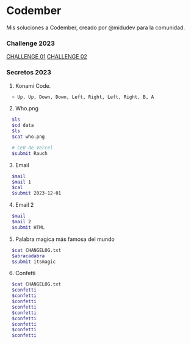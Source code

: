 # Codember

Mis soluciones a Codember, creado por @midudev para la comunidad.

### Challenge 2023

[CHALLENGE 01](/challenges/CHALLENGE_01/CHALLENGE_01.py)
[CHALLENGE 02](/challenges/CHALLENGE_02/CHALLENGE_02.py)

### Secretos 2023

1. Konami Code.

```bash
  > Up, Up, Down, Down, Left, Right, Left, Right, B, A
```

2. Who.png

```bash
  $ls
  $cd data
  $ls
  $cat who.png

  # CEO de Vercel
  $submit Rauch
```

3. Email

```bash
  $mail
  $mail 1
  $cal
  $submit 2023-12-01
```

4. Email 2

```bash
  $mail
  $mail 2
  $submit HTML
```

5. Palabra magica más famosa del mundo

```bash
  $cat CHANGELOG.txt
  $abracadabra
  $submit itsmagic
```

6. Confetti

```bash
  $cat CHANGELOG.txt
  $confetti
  $confetti
  $confetti
  $confetti
  $confetti
  $confetti
  $confetti
  $confetti
  $confetti
```
